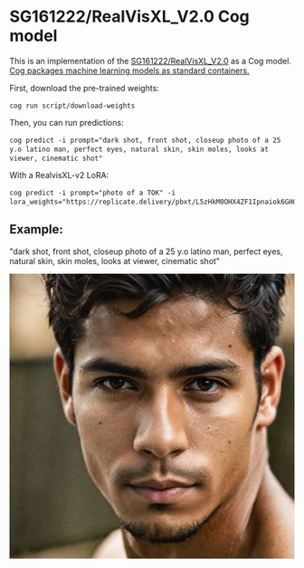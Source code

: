 # SG161222/RealVisXL_V2.0 Cog model

This is an implementation of the [SG161222/RealVisXL_V2.0](https://huggingface.co/SG161222/RealVisXL_V2.0) as a Cog model. [Cog packages machine learning models as standard containers.](https://github.com/replicate/cog)

First, download the pre-trained weights:

    cog run script/download-weights

Then, you can run predictions:

    cog predict -i prompt="dark shot, front shot, closeup photo of a 25 y.o latino man, perfect eyes, natural skin, skin moles, looks at viewer, cinematic shot"

With a RealvisXL-v2 LoRA:

    cog predict -i prompt="photo of a TOK" -i lora_weights="https://replicate.delivery/pbxt/L5zHkM0OHX4ZF1Ipnaiok6GHGvrRgZHBqbz2JjtBAtWz8mdE/trained_model.tar"

## Example:

"dark shot, front shot, closeup photo of a 25 y.o latino man, perfect eyes, natural skin, skin moles, looks at viewer, cinematic shot"

![alt text](output.png)
